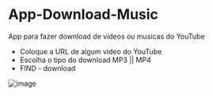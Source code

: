 # App-Download-Music
App para fazer download de videos ou musicas do YouTube

<ul>
  <li>Coloque a URL de algum video do YouTube</li>
  <li>Escolha o tipo do download MP3 || MP4</li>
  <li>FIND - download</li>
</ul

![image](https://user-images.githubusercontent.com/79803635/218290178-7585baaf-a7e3-453d-bae3-507a054aef4f.png)


